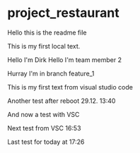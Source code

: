 # project_restaurant

Hello this is the readme file

This is my first local text.


Hello I'm Dirk
Hello I'm team member 2

Hurray I'm in branch feature_1

This is my first text from visual studio code

Another test after reboot 29.12. 13:40

And now a test with VSC

Next test from VSC 16:53

Last test for today at 17:26
